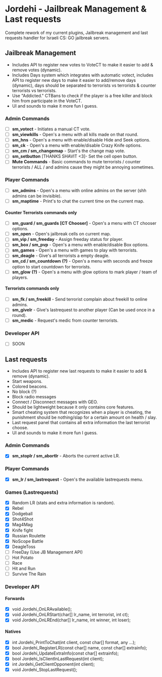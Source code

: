 # Jordehi - Jailbreak Management & Last requests
Complete rework of my current plugins, Jailbreak management and last requests handler for Israeli CS: GO jailbreak servers.

## Jailbreak Management
* Includes API to register new votes to VoteCT to make it easier to add & remove votes (dynamic).
* Includes Days system which integrates with automatic votect, includes API to register new days to make it easier to add/remove days (dynamic), days should be separated to terrorists vs terrorists & counter terrorists vs terrorists.
* Use "Addicted." CTBans to check if the player is a free killer and block him from participate in the VoteCT.
* UI and sounds to make it more fun I guess.
### Admin Commands
- [ ] **sm_votect** - Initiates a manual CT vote.
- [ ] **sm_viewkills** - Open's a menu with all kills made on that round.
- [ ] **sm_hns** - Open's a menu with enable/disable Hide and Seek options.
- [ ] **sm_ck** - Open's a menu with enable/disable Crazy Knife options.
- [ ] **sm_cm / sm_changemap** - Start's the change map vote.
- [ ] **sm_setbutton** [THANKS SHAVIT <3]- Set the cell open button.
- [ ] **Mute Commands** - Basic commands to mute terrorists / counter terrorists / ALL / and admins cause they might be annoying sometimes.

### Player Commands
- [ ] **sm_admins** - Open's a menu with online admins on the server (shh admins can be invisible).
- [ ] **sm_maptime** - Print's to chat the current time on the current map.
#### **Counter Terrorists commands only**
- [ ] **sm_guard / sm_guards** **[CT Chooser]** - Open's a menu with CT chooser options.
- [ ] **sm_open** - Open's jailbreak cells on current map.
- [ ] **sm_vip / sm_freeday** - Assign freeday status for player.
- [ ] **sm_box / sm_pvp** - Open's a menu with enable/disable Box options.
- [ ] **sm_games** - Open's a menu with games to play with terrorists.
- [ ] **sm_deagle** - Give's all terrorists a empty deagle.
- [ ] **sm_cd / sm_countdown** **(?)** - Open's a menu with seconds and freeze option to start countdown for terrorists.
- [ ] **sm_glow** **(?)** - Open's a menu with glow options to mark player / team of players.
#### **Terrorists commands only**
- [ ] **sm_fk / sm_freekill** - Send terrorist complain about freekill to online admins.
- [ ] **sm_givelr** - Give's lastrequest to another player (Can be used once in a round).
- [ ] **sm_medic** - Request's medic from counter terrorists.

### Developer API
- [ ] SOON

## Last requests
* Includes API to register new last requests to make it easier to add & remove (dynamic).
* Start weapons.
* Colored beacons.
* No block (?)
* Block radio messages
* Connect / Disconnect messages with GEO.
* Should be lightweight because it only contains core features.
* Smart cheating system that recognizes when a player is cheating, the punishment should be nothing/slap for a certain amount on health / slay.
* Last request panel that contains all extra information the last terrorist choose.
* UI and sounds to make it more fun I guess.

### Admin Commands
- [x] **sm_stoplr / sm_abortlr** - Aborts the current active LR.

### Player Commands
- [x] **sm_lr / sm_lastrequest** - Open's the available lastrequests menu.

### Games (Lastrequests)
- [x] Random LR (stats and extra information is random).
- [x] Rebel
- [x] Dodgeball
- [x] Shot4Shot
- [x] Mag4Mag
- [x] Knife fight
- [x] Russian Roulette
- [x] NoScope Battle
- [x] DeagleToss
- [ ] FreeDay (Use JB Management API)
- [ ] Hot Potato
- [ ] Race
- [ ] Hit and Run
- [ ] Survive The Rain

### Developer API
#### **Forwards**
- [x] void Jordehi_OnLRAvailable();
- [x] void Jordehi_OnLRStart(char[] lr_name, int terrorist, int ct);
- [x] void Jordehi_OnLREnd(char[] lr_name, int winner, int loser); 
#### **Natives**
- [x] int Jordehi_PrintToChat(int client, const char[] format, any ...);
- [x] bool Jordehi_RegisterLR(const char[] name, const char[] extrainfo);
- [x] bool Jordehi_UpdateExtraInfo(const char[] extrainfo);
- [x] bool Jordehi_IsClientInLastRequest(int client);
- [x] int Jordehi_GetClientOpponent(int client);
- [x] void Jordehi_StopLastRequest();
